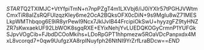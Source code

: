 $START$Q2TXIMJC+VtYfpiTmN+n7npPZgT4m1LXVbj6/iJ0iYXIr57tPGHJVWtmCmxTiR8aIZsRQFUIzqzKIey6me2OcA2BQksOFX0cDiN+9s9MgIu8wZ71MESLkpWMThbqog6E9iR8yrPewI9Ncx7JklJvIB44FrcipiOkSwU+hyyzgFZ9tyHNZZR7sKwxaekUF92LbWOK8sgqRXE+EYixNehjYvLUEDQKOGyCrmnP1YUFGkSJpvVOgCib+FJbdDCOoMkihs+LDoRpGPT1hhpmezw5ROaVDcPanpxdx4MxL8vcorqd7+0qw9UufgzXA8rpINuyfph26NtNI9YrZrfLraBDcw==$END$